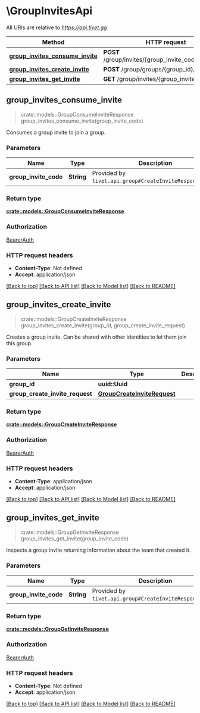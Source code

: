 # \GroupInvitesApi

All URIs are relative to *https://api.tivet.gg*

Method | HTTP request | Description
------------- | ------------- | -------------
[**group_invites_consume_invite**](GroupInvitesApi.md#group_invites_consume_invite) | **POST** /group/invites/{group_invite_code}/consume | 
[**group_invites_create_invite**](GroupInvitesApi.md#group_invites_create_invite) | **POST** /group/groups/{group_id}/invites | 
[**group_invites_get_invite**](GroupInvitesApi.md#group_invites_get_invite) | **GET** /group/invites/{group_invite_code} | 



## group_invites_consume_invite

> crate::models::GroupConsumeInviteResponse group_invites_consume_invite(group_invite_code)


Consumes a group invite to join a group.

### Parameters


Name | Type | Description  | Required | Notes
------------- | ------------- | ------------- | ------------- | -------------
**group_invite_code** | **String** | Provided by `tivet.api.group#CreateInviteResponse$code`. | [required] |

### Return type

[**crate::models::GroupConsumeInviteResponse**](GroupConsumeInviteResponse.md)

### Authorization

[BearerAuth](../README.md#BearerAuth)

### HTTP request headers

- **Content-Type**: Not defined
- **Accept**: application/json

[[Back to top]](#) [[Back to API list]](../README.md#documentation-for-api-endpoints) [[Back to Model list]](../README.md#documentation-for-models) [[Back to README]](../README.md)


## group_invites_create_invite

> crate::models::GroupCreateInviteResponse group_invites_create_invite(group_id, group_create_invite_request)


Creates a group invite. Can be shared with other identities to let them join this group.

### Parameters


Name | Type | Description  | Required | Notes
------------- | ------------- | ------------- | ------------- | -------------
**group_id** | **uuid::Uuid** |  | [required] |
**group_create_invite_request** | [**GroupCreateInviteRequest**](GroupCreateInviteRequest.md) |  | [required] |

### Return type

[**crate::models::GroupCreateInviteResponse**](GroupCreateInviteResponse.md)

### Authorization

[BearerAuth](../README.md#BearerAuth)

### HTTP request headers

- **Content-Type**: application/json
- **Accept**: application/json

[[Back to top]](#) [[Back to API list]](../README.md#documentation-for-api-endpoints) [[Back to Model list]](../README.md#documentation-for-models) [[Back to README]](../README.md)


## group_invites_get_invite

> crate::models::GroupGetInviteResponse group_invites_get_invite(group_invite_code)


Inspects a group invite returning information about the team that created it.

### Parameters


Name | Type | Description  | Required | Notes
------------- | ------------- | ------------- | ------------- | -------------
**group_invite_code** | **String** | Provided by `tivet.api.group#CreateInviteResponse$code`. | [required] |

### Return type

[**crate::models::GroupGetInviteResponse**](GroupGetInviteResponse.md)

### Authorization

[BearerAuth](../README.md#BearerAuth)

### HTTP request headers

- **Content-Type**: Not defined
- **Accept**: application/json

[[Back to top]](#) [[Back to API list]](../README.md#documentation-for-api-endpoints) [[Back to Model list]](../README.md#documentation-for-models) [[Back to README]](../README.md)

